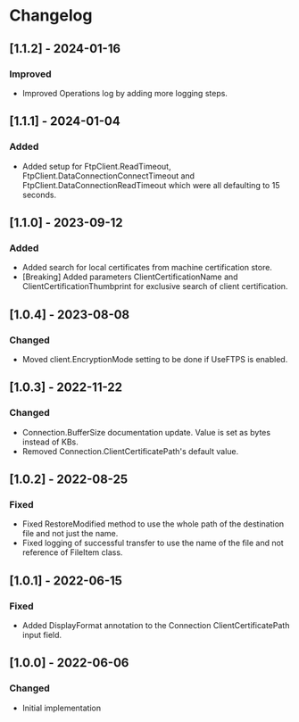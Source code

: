 # Changelog

## [1.1.2] - 2024-01-16
### Improved
- Improved Operations log by adding more logging steps.

## [1.1.1] - 2024-01-04
### Added
- Added setup for FtpClient.ReadTimeout, FtpClient.DataConnectionConnectTimeout and FtpClient.DataConnectionReadTimeout which were all defaulting to 15 seconds.

## [1.1.0] - 2023-09-12
### Added
- Added search for local certificates from machine certification store.
- [Breaking] Added parameters ClientCertificationName and ClientCertificationThumbprint for exclusive search of client certification.

## [1.0.4] - 2023-08-08
### Changed
- Moved client.EncryptionMode setting to be done if UseFTPS is enabled.

## [1.0.3] - 2022-11-22
### Changed
- Connection.BufferSize documentation update. Value is set as bytes instead of KBs.
- Removed Connection.ClientCertificatePath's default value.

## [1.0.2] - 2022-08-25
### Fixed
- Fixed RestoreModified method to use the whole path of the destination file and not just the name.
- Fixed logging of successful transfer to use the name of the file and not reference of FileItem class.

## [1.0.1] - 2022-06-15
### Fixed
- Added DisplayFormat annotation to the Connection ClientCertificatePath input field.

## [1.0.0] - 2022-06-06
### Changed
- Initial implementation
